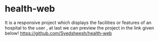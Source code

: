 # health-web
It is a responsive project which displays the facilities or features of an hospital to the user , at last we can preview the project in the link given below!
https://github.com/Syedsheesh/health-web
